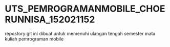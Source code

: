 # UTS_PEMROGRAMANMOBILE_CHOERUNNISA_152021152
repostory git ini dibuat untuk memenuhi ulangan tengah semester mata kuliah pemrograman mobile 
